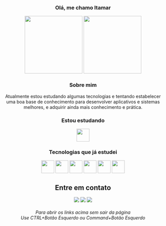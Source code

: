 
<div align="center">
<h3> Olá, me chamo Itamar </h3>
<img height="180em" src="https://github-readme-stats.vercel.app/api?username=itamarprado&theme=monokai&show_icons=true&hide_border=true&count_private=true&locale=pt-br&custom_title=Estatísticas&rank_icon=github" />
<img height="180em" src="https://github-readme-stats.vercel.app/api/top-langs?username=itamarprado&layout=normal&langs_count=8&theme=monokai&locale=pt-br&hide_border=true&hide_progress=false&count_private=true" />

<h3>Sobre mim</h3>
Atualmente estou estudando algumas tecnologias e tentando estabelecer uma boa base de conhecimento para desenvolver aplicativos e sistemas melhores, e adquirir ainda mais conhecimento e prática.

<div>
  <div>
    <h3>Estou estudando</h3>
    <img loading="lazy" src="https://cdn.jsdelivr.net/gh/devicons/devicon/icons/vuejs/vuejs-original.svg" width="40" height="40"/>
    <h3> Tecnologias que já estudei </h3>
    <img loading="lazy" src="https://cdn.jsdelivr.net/gh/devicons/devicon/icons/html5/html5-original.svg" width="40" height="40"/> 
    <img loading="lazy" src="https://cdn.jsdelivr.net/gh/devicons/devicon/icons/css3/css3-original.svg" width="40" height="40"/>
    <img loading="lazy" src="https://cdn.jsdelivr.net/gh/devicons/devicon/icons/sass/sass-original.svg" width="40" height="40"/>
    <img loading="lazy" src="https://cdn.jsdelivr.net/gh/devicons/devicon/icons/javascript/javascript-original.svg" width="40" height="40"/>
    <img loading="lazy" src="https://cdn.jsdelivr.net/gh/devicons/devicon/icons/bootstrap/bootstrap-original.svg" width="40" height="40"/>
    <img loading="lazy" src="https://cdn.jsdelivr.net/gh/devicons/devicon/icons/python/python-original.svg" width="40" height="40"/>
  </div>
  
  <div align="center">
    <h2>Entre em contato</h2>
    <a href = "https://heyimitamar.netlify.app"><img loading="lazy" src="https://img.shields.io/badge/website-000000?style=for-the-badge&logo=About.me&logoColor=white&target=blank"></a>
    <a href = "mailto:itamar.tec01@hotmail.com"><img loading="lazy" src="https://img.shields.io/badge/Microsoft_Outlook-0078D4?style=for-the-badge&logo=microsoft-outlook&logoColor=white&target=blank"></a>
    <a href="https://www.linkedin.com/in/itamarprado"><img loading="lazy" src="https://img.shields.io/badge/-LinkedIn-%230077B5?style=for-the-badge&logo=linkedin&logoColor=white&target=blank"></a>   
  </div>
  <h6>Para abrir os links acima sem sair da página <br> Use CTRL+Botão Esquerdo ou Command+Botão Esquerdo</h6>
</div> 
  
</div>






